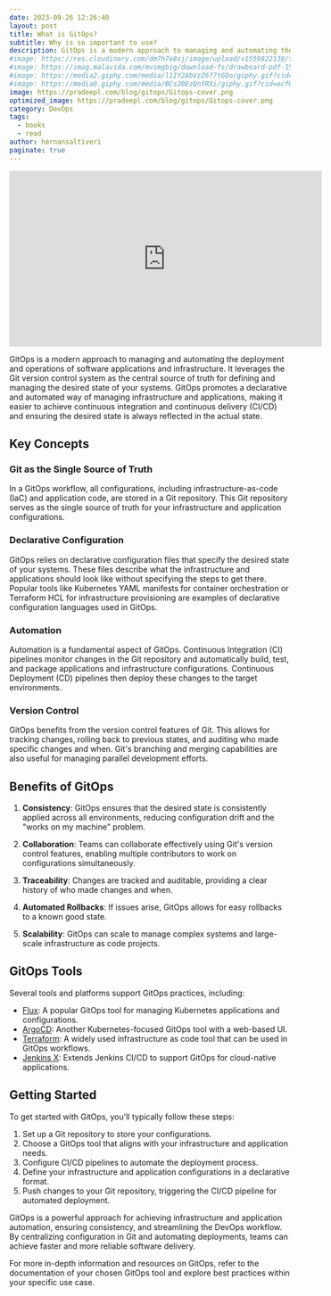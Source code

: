 ```yaml
---
date: 2023-09-26 12:26:40
layout: post
title: What is GitOps?
subtitle: Why is so important to use?
description: GitOps is a modern approach to managing and automating the deployment and operations of software applications and infrastructure... 
#image: https://res.cloudinary.com/dm7h7e8xj/image/upload/v1559822138/theme9_v273a9.jpg
#image: https://imag.malavida.com/mvimgbig/download-fs/drawboard-pdf-15322-5.jpg
#image: https://media2.giphy.com/media/l1IY2AbVzZ6f7tGQo/giphy.gif?cid=ecf05e47c46f4c993306fa86540461d15f358257b387d43f&rid=giphy.gif
#image: https://media0.giphy.com/media/BCs20EzQnYRXi/giphy.gif?cid=ecf05e47f232b1b79d83818de57145545e1c0893e38473eb&rid=giphy.gif
image: https://pradeepl.com/blog/gitops/Gitops-cover.png
optimized_image: https://pradeepl.com/blog/gitops/Gitops-cover.png
category: DevOps
tags:
  - books
  - read
author: hernansaltiveri
paginate: true
---
```


<iframe width="560" height="315" src="https://www.youtube.com/embed/dIaX5IhRqkI?si=1xNGYmJw6MyMwPrd" title="YouTube video player" frameborder="0" allow="accelerometer; autoplay; clipboard-write; encrypted-media; gyroscope; picture-in-picture; web-share" allowfullscreen></iframe>

GitOps is a modern approach to managing and automating the deployment and operations of software applications and infrastructure. It leverages the Git version control system as the central source of truth for defining and managing the desired state of your systems. GitOps promotes a declarative and automated way of managing infrastructure and applications, making it easier to achieve continuous integration and continuous delivery (CI/CD) and ensuring the desired state is always reflected in the actual state.

## Key Concepts

### Git as the Single Source of Truth

In a GitOps workflow, all configurations, including infrastructure-as-code (IaC) and application code, are stored in a Git repository. This Git repository serves as the single source of truth for your infrastructure and application configurations.

### Declarative Configuration

GitOps relies on declarative configuration files that specify the desired state of your systems. These files describe what the infrastructure and applications should look like without specifying the steps to get there. Popular tools like Kubernetes YAML manifests for container orchestration or Terraform HCL for infrastructure provisioning are examples of declarative configuration languages used in GitOps.

### Automation

Automation is a fundamental aspect of GitOps. Continuous Integration (CI) pipelines monitor changes in the Git repository and automatically build, test, and package applications and infrastructure configurations. Continuous Deployment (CD) pipelines then deploy these changes to the target environments.

### Version Control

GitOps benefits from the version control features of Git. This allows for tracking changes, rolling back to previous states, and auditing who made specific changes and when. Git's branching and merging capabilities are also useful for managing parallel development efforts.

## Benefits of GitOps

1. **Consistency**: GitOps ensures that the desired state is consistently applied across all environments, reducing configuration drift and the "works on my machine" problem.

2. **Collaboration**: Teams can collaborate effectively using Git's version control features, enabling multiple contributors to work on configurations simultaneously.

3. **Traceability**: Changes are tracked and auditable, providing a clear history of who made changes and when.

4. **Automated Rollbacks**: If issues arise, GitOps allows for easy rollbacks to a known good state.

5. **Scalability**: GitOps can scale to manage complex systems and large-scale infrastructure as code projects.

## GitOps Tools

Several tools and platforms support GitOps practices, including:

- [Flux](https://fluxcd.io/): A popular GitOps tool for managing Kubernetes applications and configurations.
- [ArgoCD](https://argoproj.github.io/argo-cd/): Another Kubernetes-focused GitOps tool with a web-based UI.
- [Terraform](https://www.terraform.io/): A widely used infrastructure as code tool that can be used in GitOps workflows.
- [Jenkins X](https://jenkins-x.io/): Extends Jenkins CI/CD to support GitOps for cloud-native applications.

## Getting Started

To get started with GitOps, you'll typically follow these steps:

1. Set up a Git repository to store your configurations.
2. Choose a GitOps tool that aligns with your infrastructure and application needs.
3. Configure CI/CD pipelines to automate the deployment process.
4. Define your infrastructure and application configurations in a declarative format.
5. Push changes to your Git repository, triggering the CI/CD pipeline for automated deployment.

GitOps is a powerful approach for achieving infrastructure and application automation, ensuring consistency, and streamlining the DevOps workflow. By centralizing configuration in Git and automating deployments, teams can achieve faster and more reliable software delivery.

For more in-depth information and resources on GitOps, refer to the documentation of your chosen GitOps tool and explore best practices within your specific use case.










